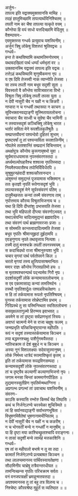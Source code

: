 अर्जुनः-  
तापत्य इति यद्वाक्यमुक्तवानसि मामिह ।  
तदहं ज्ञातुमिच्छामि तापत्यार्थविनिश्चितम् ॥  
तपती नाम का चैषा तापत्या यत्कृते वयम् ।  
कौन्तेया हि वयं साधो यत्तदिच्छामि वेदितुम् ॥  
वैशम्पायनः-  
एवमुक्तस्स गन्धर्वः प्रत्युवाच यशस्विनीम् ।  
अर्जुनं त्रिषु लोकेषु विशरुतं श्रुतिवद्वचः ॥  
गन्धर्वः-  
हन्त ते कथयिष्यामि कथामतिमनोरमाम् ।  
यथावदखिलां पार्थ धर्म्यां धर्मभृतां वर ॥  
उक्तवानस्मि यद्वाक्यं तापत्य इति यद्वचः ।  
तत्तेऽहं कथयिष्यामि शृणुष्वैकमना नृप ॥  
य एष दिवि तेजस्वी नाकं व्याप्नोति तेजसा ।  
सा तस्य तपती नाम बभूव सदृशी सुता ॥  
विवस्वतो वै कौन्तेय सावित्र्यवरजा विभो ।  
विश्रुता त्रिषु लोकेषु तपती तपसा युता ॥  
न देवी नासुरी चैव न यक्षी न च किन्नरी ।  
नाप्सरा न च गन्धर्वी तथारूपा न काचन ॥  
सुविभक्तानवद्याङ्गी सुस्मितायतलोचना ।  
स्वाचारा चैव साध्वी च सुवेषा चैव भामिनी ॥  
न तस्यास्सदृशं कञ्चित्त्रिषु लोकेषु भारत ।  
भर्तारं सविता मेने रूपशीलकुलैश्रुतैः ॥  
सम्प्राप्तयौवनां पश्यन्देवो दुहितरं शुभाम् ।  
द्व्यष्टवर्षां तु तां पश्यन्सविता रूपशालिनीम् ।  
नोपलेभे ततश्शान्तिं सम्प्रदानं विचिन्तयन् ॥  
अथर्क्षपुत्रः कौन्तेय कुरूणामृषभो युवा ।  
सूर्यमाराधयामास नृपस्संवरणस्तदा ॥  
अर्घ्यमाल्योपहारैश्च शश्वत्स नृपतिस्सदा ।  
नियमैरुपवासैश्च तपोभिर्विविधैरपि ॥  
सुश्रूषुरनहंवादी शश्वत्कौरवनन्दन ।  
अंशुमन्तं समुद्यन्तं पूजयामास भक्तिमान् ॥  
ततः कृतज्ञो नृपतिं रूपेणासदृशं भुवि ।  
तपत्यास्सदृशं मेने सूर्यस्संवरणं पतिम् ॥  
दातुमैच्छत्ततः कन्यां तस्मै संवरणाय ताम् ।  
नृपोत्तमाय कौरव्य विश्रुताभिजनाय च ॥  
यथा हि दिवि दीप्तांशुः प्रभासयति तेजसा ।  
तथा भुवि महिपालो दीप्त्या संवरणोऽभवत् ॥  
यथाऽर्चयन्ति चादित्यमुद्यन्तं ब्रह्मवादिनः ।  
तथा संवरणं पार्थ ब्राह्मणावरजाः प्रजाः ॥  
स सोममति कान्तत्वादादित्यमति तेजसा ।  
बभूव नृपतिः श्रीमान्सुहृदां दुर्हृदामपि ॥  
एवङ्गुणाय नृपते तथावृत्ताय नित्यशः ।  
तस्मै दातुं मनश्चक्रे तपतीं तपनस्स्वयम् ॥  
स कदाचिदथो राजा श्रीमानुरुयशा भुवि ।  
चचार मृगयां पार्थ पर्वतोपवने किल ॥  
चरतो मृगयां तस्य क्षुत्पिपासाश्रमान्वितः ।  
ममार राज्ञः कौन्तेय गिरावप्रतिमो हयः ॥  
स मृताश्वश्चरन्पार्थ पद्भ्यामेव गिरौ नृपः ।  
ददर्शासदृशीं लोके कन्यामायतलोचनाम् ॥  
स एव एकामासाद्य कन्यां तामरिमर्दनः ।  
तस्थौ नृपतिशार्दूलः पश्यन्नविचलेक्षणः ॥  
स हि तां तर्कयामास रूपतो नृपतिश्श्रियम् ।  
पुनस्स तर्कयामास रवेर्भ्रष्टामिव प्रभाम् ॥  
गिरिप्रस्थे तु सा यस्मिन्स्थिता स्वसितलोचना ।  
ससवृक्षलतागुल्मो हिरण्मय इवाभवत् ॥  
अवमेने स तां दृष्ट्वा सर्वप्राणभृतां स्त्रियः ।  
अवाप्तं चात्मनो मेने स राजा चक्षुषः फलम् ॥  
जन्मप्रभृति यत्किचिन्द्दृष्टवान्स महीपतिः ।  
रूपं न सदृशं तस्यास्तर्कयामास किञ्चन ॥  
तया बद्धमनश्चक्षुः पाशैर्गुणमयैस्तदा ।  
नातिचक्राम तं देशं बुबुधे न च किञ्चन ॥  
अस्या नूनं विशालाक्ष्याः सदेवासुरमानुषम् ।  
लोकं निर्मथ्य धात्रेदं रूपमाविष्कृतं कृतम् ॥  
इति तां तर्कयामास रूपद्रविणसम्पदा ।  
कन्यामसदृशीं लोके नृपस्संवरणस्तदा ॥  
तां च दृष्ट्वैव कल्याणीं कल्याणाभिजनो नृपः ।  
जगाम मनसा चिन्तां काममार्गणपीडितः ॥  
तुद्यमानस्सुतीव्रेण नृपतिर्मन्मथाग्निना ।  
अप्रगल्भः प्रगल्भां तां उवाचाथ यशस्विनीम् ॥  
संवरणः-  
काऽसि कस्यासि रम्भोरु किमर्थं चेह तिष्ठसि ।  
कथं च निर्जनेऽरण्ये चरस्येका शुचिस्मिते ॥  
त्वं हि सर्वानवद्याङ्गी सर्वाभरणभूषिता ।  
विभूषणमिवैतेषां भूषणानामभीप्सितम् ॥  
न देवीं नासुरीं चैव न यक्षीं न च कन्नरीम् ।  
न च भोगवतीं मन्ये न गन्धर्वीं न मानुषीम् ॥  
या हि दृष्टा मया काश्चिच्छ्रुताश्चापि वराङ्गनाः ।  
न तासां सदृशीं मन्ये त्वामहं मत्तकाशिनि ॥  
गन्धर्वः-  
एष तां स महीपालो बभाषे न तु सा तदा ।  
कामार्तं निर्जनेऽरण्ये प्रत्यबाषत किञ्चन ॥  
तथा लालप्यमानस्य पार्थिवस्यायतेक्षणा ।  
सौदामिनीव चाभ्रेषु तत्रैवान्तरधीयत ॥  
तामन्विच्छन्स नृपतिः परिचक्राम सर्वतः ।  
वनं वनजपत्राक्षीं भ्रमन्नुन्मत्तवत्तदा ॥  
अपश्यमानस्स तु तां बहु तत्र विलप्य च ।  
निश्चेष्टः कौरवश्रेष्ठ मुहूर्तं स व्यतिष्ठत ॥ ॥  
